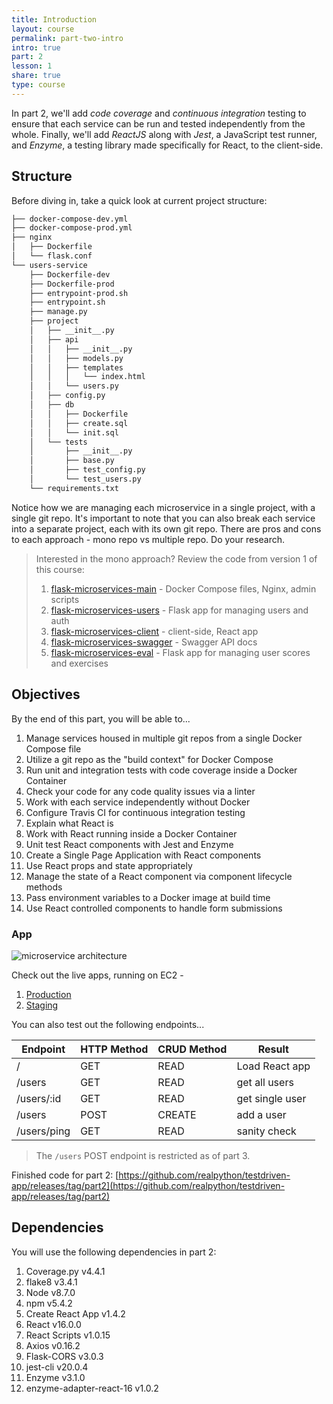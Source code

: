 ```yaml
---
title: Introduction
layout: course
permalink: part-two-intro
intro: true
part: 2
lesson: 1
share: true
type: course
---
```


In part 2, we'll add *code coverage* and *continuous integration* testing to ensure that each service can be run and tested independently from the whole. Finally, we'll add *ReactJS* along with *Jest*, a JavaScript test runner, and *Enzyme*, a testing library made specifically for React, to the client-side.

## Structure

Before diving in, take a quick look at current project structure:

```sh
├── docker-compose-dev.yml
├── docker-compose-prod.yml
├── nginx
│   ├── Dockerfile
│   └── flask.conf
└── users-service
    ├── Dockerfile-dev
    ├── Dockerfile-prod
    ├── entrypoint-prod.sh
    ├── entrypoint.sh
    ├── manage.py
    ├── project
    │   ├── __init__.py
    │   ├── api
    │   │   ├── __init__.py
    │   │   ├── models.py
    │   │   ├── templates
    │   │   │   └── index.html
    │   │   └── users.py
    │   ├── config.py
    │   ├── db
    │   │   ├── Dockerfile
    │   │   ├── create.sql
    │   │   └── init.sql
    │   └── tests
    │       ├── __init__.py
    │       ├── base.py
    │       ├── test_config.py
    │       └── test_users.py
    └── requirements.txt
```

Notice how we are managing each microservice in a single project, with a single git repo. It's important to note that you can also break each service into a separate project, each with its own git repo. There are pros and cons to each approach - mono repo vs multiple repo. Do your research.

> Interested in the mono approach? Review the code from version 1 of this course:
> 1. [flask-microservices-main](https://github.com/realpython/flask-microservices-main) - Docker Compose files, Nginx, admin scripts
> 1. [flask-microservices-users](https://github.com/realpython/flask-microservices-users) - Flask app for managing users and auth
> 1. [flask-microservices-client](https://github.com/realpython/flask-microservices-client) - client-side, React app
> 1. [flask-microservices-swagger](https://github.com/realpython/flask-microservices-swagger) - Swagger API docs
> 1. [flask-microservices-eval](https://github.com/realpython/flask-microservices-eval) - Flask app for managing user scores and exercises

## Objectives

By the end of this part, you will be able to...

1. Manage services housed in multiple git repos from a single Docker Compose file
1. Utilize a git repo as the "build context" for Docker Compose
1. Run unit and integration tests with code coverage inside a Docker Container
1. Check your code for any code quality issues via a linter
1. Work with each service independently without Docker
1. Configure Travis CI for continuous integration testing
1. Explain what React is
1. Work with React running inside a Docker Container
1. Unit test React components with Jest and Enzyme
1. Create a Single Page Application with React components
1. Use React props and state appropriately
1. Manage the state of a React component via component lifecycle methods
1. Pass environment variables to a Docker image at build time
1. Use React controlled components to handle form submissions

### App

![microservice architecture](/assets/img/course/02_testdriven-architecture.png)

Check out the live apps, running on EC2 -

1. [Production](http://testdriven-production-alb-484275327.us-east-1.elb.amazonaws.com/)
1. [Staging](http://testdriven-staging-alb-1378944177.us-east-1.elb.amazonaws.com/)

You can also test out the following endpoints...

| Endpoint    | HTTP Method | CRUD Method | Result          |
|-------------|-------------|-------------|-----------------|
| /           | GET         | READ        | Load React app  |
| /users      | GET         | READ        | get all users   |
| /users/:id  | GET         | READ        | get single user |
| /users      | POST        | CREATE      | add a user      |
| /users/ping | GET         | READ        | sanity check    |

> The `/users` POST endpoint is restricted as of part 3.

Finished code for part 2: [https://github.com/realpython/testdriven-app/releases/tag/part2](https://github.com/realpython/testdriven-app/releases/tag/part2)

## Dependencies

You will use the following dependencies in part 2:

1. Coverage.py v4.4.1
1. flake8 v3.4.1
1. Node v8.7.0
1. npm v5.4.2
1. Create React App v1.4.2
1. React v16.0.0
1. React Scripts v1.0.15
1. Axios v0.16.2
1. Flask-CORS v3.0.3
1. jest-cli v20.0.4
1. Enzyme v3.1.0
1. enzyme-adapter-react-16 v1.0.2
